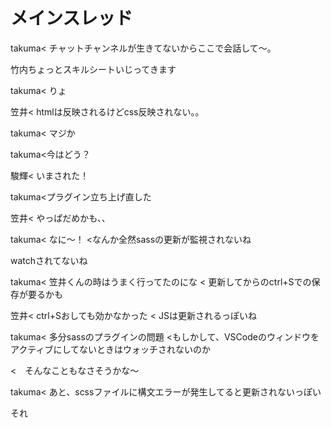 # メインスレッド
takuma< チャットチャンネルが生きてないからここで会話して～。

竹内ちょっとスキルシートいじってきます

takuma< りょ

笠井< htmlは反映されるけどcss反映されない。。

takuma< マジか

takuma<今はどう？

駿輝< いまされた！

takuma<プラグイン立ち上げ直した

笠井< やっぱだめかも、、

takuma< なに～！
<なんか全然sassの更新が監視されないね

watchされてないね

takuma< 笠井くんの時はうまく行ってたのにな
< 更新してからのctrl+Sでの保存が要るかも

笠井< ctrl+Sおしても効かなかった
< JSは更新されるっぽいね

takuma< 多分sassのプラグインの問題
<もしかして、VSCodeのウィンドウをアクティブにしてないときはウォッチされないのか


<　そんなこともなさそうかな〜

takuma< あと、scssファイルに構文エラーが発生してると更新されないっぽい

それ